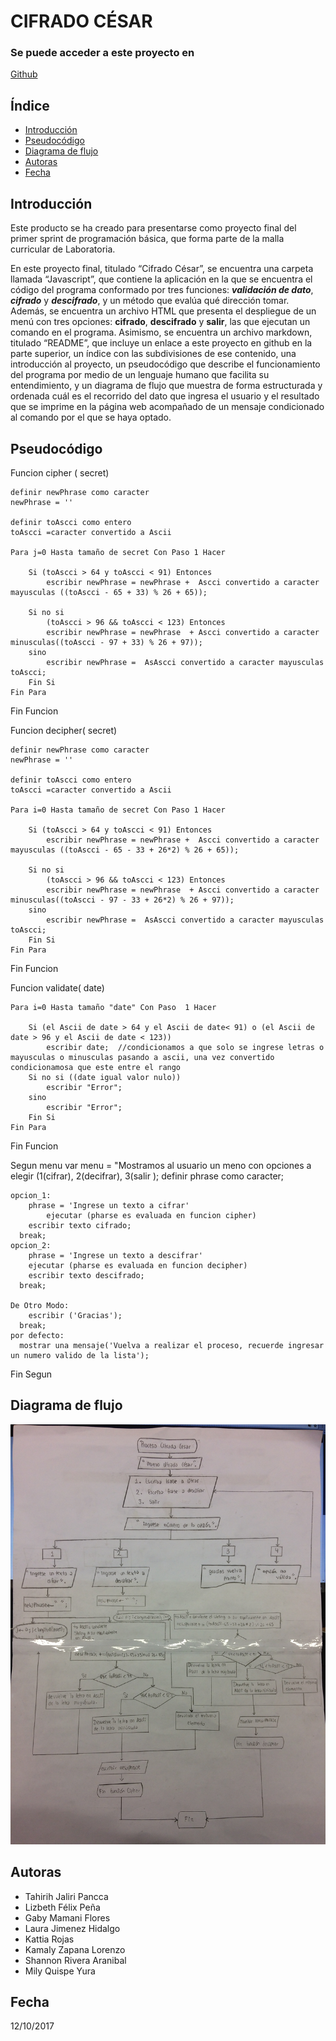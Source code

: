 CIFRADO CÉSAR
=============

### Se puede acceder a este proyecto en
[Github](https://github.com/Tayrih/cifrado_cesar_power_code "Github")

Índice
------
* [Introducción](#cabecera1)
* [Pseudocódigo](#cabecera2)
* [Diagrama de flujo](#cabecera3)
* [Autoras](#cabecera4)
* [Fecha](#cabecera5)

Introducción
-------------------
Este producto se ha creado para presentarse como proyecto final del primer sprint de programación básica, que forma parte de la malla curricular de Laboratoria.

En este proyecto final, titulado “Cifrado César”, se encuentra una carpeta llamada “Javascript”, que contiene la aplicación en la que se encuentra el código del programa conformado por tres funciones: ***validación de dato***, ***cifrado*** y ***descifrado***, y un método que evalúa qué dirección tomar. Además, se encuentra un archivo HTML que presenta el despliegue de un menú con tres opciones: **cifrado**, **descifrado** y **salir**, las que ejecutan un comando en el programa. Asimismo, se encuentra un archivo markdown, titulado “README”, que incluye un enlace a este proyecto en github en la parte superior, un índice con las subdivisiones de ese contenido, una introducción al proyecto, un pseudocódigo que describe el funcionamiento del programa por medio de un lenguaje humano que facilita su entendimiento, y un diagrama de flujo que muestra de forma estructurada y ordenada cuál es el recorrido del dato que ingresa el usuario y el resultado que se imprime en la página web acompañado de un mensaje condicionado al comando por el que se haya optado.

Pseudocódigo
------------  
Funcion  cipher ( secret)
	
	definir newPhrase como caracter
	newPhrase = ''

	definir toAscci como entero
	toAscci =caracter convertido a Ascii

	Para j=0 Hasta tamaño de secret Con Paso 1 Hacer
				
		Si (toAscci > 64 y toAscci < 91) Entonces
			escribir newPhrase = newPhrase +  Ascci convertido a caracter mayusculas ((toAscci - 65 + 33) % 26 + 65));
	
		Si no si 
			(toAscci > 96 && toAscci < 123) Entonces 
			escribir newPhrase = newPhrase  + Ascci convertido a caracter minusculas((toAscci - 97 + 33) % 26 + 97));
		sino   
			escribir newPhrase =  AsAscci convertido a caracter mayusculas toAscci;
		Fin Si
	Fin Para
	
Fin Funcion




Funcion  decipher( secret)
	
	definir newPhrase como caracter
	newPhrase = ''

	definir toAscci como entero
	toAscci =caracter convertido a Ascii

	Para i=0 Hasta tamaño de secret Con Paso 1 Hacer
				
		Si (toAscci > 64 y toAscci < 91) Entonces
			escribir newPhrase = newPhrase +  Ascci convertido a caracter mayusculas ((toAscci - 65 - 33 + 26*2) % 26 + 65));
	
		Si no si 
			(toAscci > 96 && toAscci < 123) Entonces 
			escribir newPhrase = newPhrase  + Ascci convertido a caracter minusculas((toAscci - 97 - 33 + 26*2) % 26 + 97));
		sino   
			escribir newPhrase =  AsAscci convertido a caracter mayusculas toAscci;
		Fin Si
	Fin Para
	
Fin Funcion





Funcion  validate( date)
	
	
	Para i=0 Hasta tamaño "date" Con Paso  1 Hacer
				
		Si (el Ascii de date > 64 y el Ascii de date< 91) o (el Ascii de date > 96 y el Ascii de date < 123))
			escribir date;  //condicionamos a que solo se ingrese letras o mayusculas o minusculas pasando a ascii, una vez convertido condicionamosa que este entre el rango
		Si no si ((date igual valor nulo))
			escribir "Error";
		sino 
			escribir "Error";
		Fin Si
	Fin Para
	
Fin Funcion



Segun menu
var menu = "Mostramos al usuario un meno con opciones a elegir (1(cifrar), 2(decifrar), 3(salir );
definir phrase como caracter;
	
	opcion_1:
		phrase = 'Ingrese un texto a cifrar'
      		ejecutar (pharse es evaluada en funcion cipher)
		escribir texto cifrado;
      break;
	opcion_2:
		phrase = 'Ingrese un texto a descifrar'
		ejecutar (pharse es evaluada en funcion decipher)
		escribir texto descifrado;
      break;
	
	De Otro Modo:
		escribir ('Gracias');
      break;
    por defecto:
      mostrar una mensaje('Vuelva a realizar el proceso, recuerde ingresar un numero valido de la lista');
Fin Segun


Diagrama de flujo
-----------------
![Ingreso de datos](assets/docs/img1.jpg "Ingreso de datos")

Autoras
------
* Tahirih Jaliri Pancca
* Lizbeth Félix Peña
* Gaby Mamani Flores
* Laura Jimenez Hidalgo
* Kattia Rojas
* Kamaly Zapana Lorenzo
* Shannon Rivera Aranibal
* Mily Quispe Yura

Fecha
-----
12/10/2017

